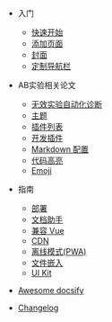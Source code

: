 <!-- markdownlint-disable first-line-h1 -->

- 入门

  - [快速开始](docsify_test/README.md)
  - [添加页面](zh-cn/adding-pages.md)
  - [封面](zh-cn/cover.md)
  - [定制导航栏](zh-cn/custom-navbar.md)

- AB实验相关论文

  - [无效实验自动化诊断](docsify_test/auto_diagnose.md)
  - [主题](zh-cn/themes.md)
  - [插件列表](zh-cn/plugins.md)
  - [开发插件](zh-cn/write-a-plugin.md)
  - [Markdown 配置](zh-cn/markdown.md)
  - [代码高亮](zh-cn/language-highlight.md)
  - [Emoji](zh-cn/emoji.md)

- 指南

  - [部署](zh-cn/deploy.md)
  - [文档助手](zh-cn/helpers.md)
  - [兼容 Vue](zh-cn/vue.md)
  - [CDN](zh-cn/cdn.md)
  - [离线模式(PWA)](zh-cn/pwa.md)
  - [文件嵌入](zh-cn/embed-files.md)
  - [UI Kit](zh-cn/ui-kit.md)

- [Awesome docsify](zh-cn/awesome.md)

- [Changelog](zh-cn/changelog.md)
